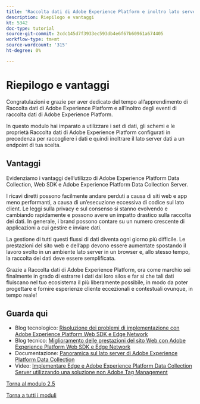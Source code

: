 ```yaml
---
title: 'Raccolta dati di Adobe Experience Platform e inoltro lato server in tempo reale: riepilogo e vantaggi'
description: Riepilogo e vantaggi
kt: 5342
doc-type: tutorial
source-git-commit: 2cdc145d7f3933ec593db4e6f67b60961a674405
workflow-type: tm+mt
source-wordcount: '315'
ht-degree: 0%

---
```


# Riepilogo e vantaggi

Congratulazioni e grazie per aver dedicato del tempo all’apprendimento di Raccolta dati di Adobe Experience Platform e all’inoltro degli eventi di raccolta dati di Adobe Experience Platform.

In questo modulo hai imparato a utilizzare i set di dati, gli schemi e le proprietà Raccolta dati di Adobe Experience Platform configurati in precedenza per raccogliere i dati e quindi inoltrare il lato server dati a un endpoint di tua scelta.

## Vantaggi

Evidenziamo i vantaggi dell’utilizzo di Adobe Experience Platform Data Collection, Web SDK e Adobe Experience Platform Data Collection Server.

I ricavi diretti possono facilmente andare perduti a causa di siti web e app meno performanti, a causa di un’esecuzione eccessiva di codice sul lato client. Le leggi sulla privacy e sul consenso si stanno evolvendo e cambiando rapidamente e possono avere un impatto drastico sulla raccolta dei dati. In generale, i brand possono contare su un numero crescente di applicazioni a cui gestire e inviare dati.

La gestione di tutti questi flussi di dati diventa ogni giorno più difficile. Le prestazioni del sito web e dell’app devono essere aumentate spostando il lavoro svolto in un ambiente lato server in un browser e, allo stesso tempo, la raccolta dei dati deve essere semplificata.

Grazie a Raccolta dati di Adobe Experience Platform, ora come marchio sei finalmente in grado di estrarre i dati dai loro silos e far sì che tali dati fluiscano nel tuo ecosistema il più liberamente possibile, in modo da poter progettare e fornire esperienze cliente eccezionali e contestuali ovunque, in tempo reale!

## Guarda qui

- Blog tecnologico: [Risoluzione dei problemi di implementazione con Adobe Experience Platform Web SDK e Edge Network](https://medium.com/adobetech/solving-implementation-pain-points-with-adobe-experience-platform-web-sdk-and-edge-network-880b635e6819)
- Blog tecnico: [Miglioramento delle prestazioni del sito Web con Adobe Experience Platform Web SDK e Edge Network](https://medium.com/adobetech/boosting-website-performance-with-adobe-experience-platform-web-sdk-and-edge-network-329fcf70fdf9)
- Documentazione: [Panoramica sul lato server di Adobe Experience Platform Data Collection](https://experienceleague.adobe.com/docs/experience-platform/tags/event-forwarding/overview.html?lang=en#server-side-info)
- Video: [Implementare Edge e Adobe Experience Platform Data Collection Server utilizzando una soluzione non Adobe Tag Management](https://video.tv.adobe.com/v/331986?quality=12&learn=on)

[Torna al modulo 2.5](./aep-data-collection-ssf.md)

[Torna a tutti i moduli](./../../../overview.md)
